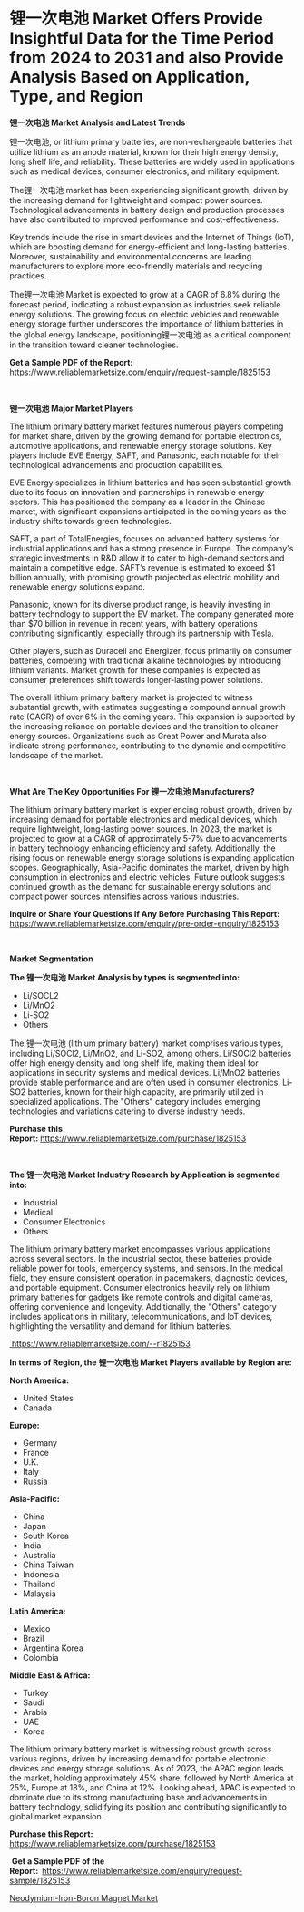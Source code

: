 <p><h1>锂一次电池 Market Offers Provide Insightful Data for the Time Period from 2024 to 2031 and also Provide Analysis Based on Application, Type, and Region</h1></p><p><strong>锂一次电池 Market Analysis and Latest Trends</strong></p>
<p><p>锂一次电池, or lithium primary batteries, are non-rechargeable batteries that utilize lithium as an anode material, known for their high energy density, long shelf life, and reliability. These batteries are widely used in applications such as medical devices, consumer electronics, and military equipment. </p><p>The锂一次电池 market has been experiencing significant growth, driven by the increasing demand for lightweight and compact power sources. Technological advancements in battery design and production processes have also contributed to improved performance and cost-effectiveness. </p><p>Key trends include the rise in smart devices and the Internet of Things (IoT), which are boosting demand for energy-efficient and long-lasting batteries. Moreover, sustainability and environmental concerns are leading manufacturers to explore more eco-friendly materials and recycling practices. </p><p>The锂一次电池 Market is expected to grow at a CAGR of 6.8% during the forecast period, indicating a robust expansion as industries seek reliable energy solutions. The growing focus on electric vehicles and renewable energy storage further underscores the importance of lithium batteries in the global energy landscape, positioning锂一次电池 as a critical component in the transition toward cleaner technologies.</p></p>
<p><strong>Get a Sample PDF of the Report:&nbsp;</strong> <a href="https://www.reliablemarketsize.com/enquiry/request-sample/1825153?utm_campaign=1872&utm_medium=2&utm_source=Github&utm_content=ia&utm_term=30122024&utm_id=6zsc5lia5qyh55s15rgg">https://www.reliablemarketsize.com/enquiry/request-sample/1825153</a></p>
<p>&nbsp;</p>
<p><strong>锂一次电池 Major Market Players</strong></p>
<p><p>The lithium primary battery market features numerous players competing for market share, driven by the growing demand for portable electronics, automotive applications, and renewable energy storage solutions. Key players include EVE Energy, SAFT, and Panasonic, each notable for their technological advancements and production capabilities.</p><p>EVE Energy specializes in lithium batteries and has seen substantial growth due to its focus on innovation and partnerships in renewable energy sectors. This has positioned the company as a leader in the Chinese market, with significant expansions anticipated in the coming years as the industry shifts towards green technologies.</p><p>SAFT, a part of TotalEnergies, focuses on advanced battery systems for industrial applications and has a strong presence in Europe. The company's strategic investments in R&D allow it to cater to high-demand sectors and maintain a competitive edge. SAFT’s revenue is estimated to exceed $1 billion annually, with promising growth projected as electric mobility and renewable energy solutions expand.</p><p>Panasonic, known for its diverse product range, is heavily investing in battery technology to support the EV market. The company generated more than $70 billion in revenue in recent years, with battery operations contributing significantly, especially through its partnership with Tesla.</p><p>Other players, such as Duracell and Energizer, focus primarily on consumer batteries, competing with traditional alkaline technologies by introducing lithium variants. Market growth for these companies is expected as consumer preferences shift towards longer-lasting power solutions.</p><p>The overall lithium primary battery market is projected to witness substantial growth, with estimates suggesting a compound annual growth rate (CAGR) of over 6% in the coming years. This expansion is supported by the increasing reliance on portable devices and the transition to cleaner energy sources. Organizations such as Great Power and Murata also indicate strong performance, contributing to the dynamic and competitive landscape of the market.</p></p>
<p>&nbsp;</p>
<p><strong>What Are The Key Opportunities For 锂一次电池 Manufacturers?</strong></p>
<p><p>The lithium primary battery market is experiencing robust growth, driven by increasing demand for portable electronics and medical devices, which require lightweight, long-lasting power sources. In 2023, the market is projected to grow at a CAGR of approximately 5-7% due to advancements in battery technology enhancing efficiency and safety. Additionally, the rising focus on renewable energy storage solutions is expanding application scopes. Geographically, Asia-Pacific dominates the market, driven by high consumption in electronics and electric vehicles. Future outlook suggests continued growth as the demand for sustainable energy solutions and compact power sources intensifies across various industries.</p></p>
<p><strong>Inquire or Share Your Questions If Any Before Purchasing This Report:</strong> <a href="https://www.reliablemarketsize.com/enquiry/pre-order-enquiry/1825153?utm_campaign=1872&utm_medium=2&utm_source=Github&utm_content=ia&utm_term=30122024&utm_id=6zsc5lia5qyh55s15rgg">https://www.reliablemarketsize.com/enquiry/pre-order-enquiry/1825153</a></p>
<p>&nbsp;</p>
<p><strong>Market Segmentation</strong></p>
<p><strong>The 锂一次电池 Market Analysis by types is segmented into:</strong></p>
<p><ul><li>Li/SOCL2</li><li>Li/MnO2</li><li>Li-SO2</li><li>Others</li></ul></p>
<p><p>The 锂一次电池 (lithium primary battery) market comprises various types, including Li/SOCl2, Li/MnO2, and Li-SO2, among others. Li/SOCl2 batteries offer high energy density and long shelf life, making them ideal for applications in security systems and medical devices. Li/MnO2 batteries provide stable performance and are often used in consumer electronics. Li-SO2 batteries, known for their high capacity, are primarily utilized in specialized applications. The "Others" category includes emerging technologies and variations catering to diverse industry needs.</p></p>
<p><strong>Purchase this Report:&nbsp;</strong><a href="https://www.reliablemarketsize.com/purchase/1825153?utm_campaign=1872&utm_medium=2&utm_source=Github&utm_content=ia&utm_term=30122024&utm_id=6zsc5lia5qyh55s15rgg">https://www.reliablemarketsize.com/purchase/1825153</a></p>
<p>&nbsp;</p>
<p><strong>The 锂一次电池 Market Industry Research by Application is segmented into:</strong></p>
<p><ul><li>Industrial</li><li>Medical</li><li>Consumer Electronics</li><li>Others</li></ul></p>
<p><p>The lithium primary battery market encompasses various applications across several sectors. In the industrial sector, these batteries provide reliable power for tools, emergency systems, and sensors. In the medical field, they ensure consistent operation in pacemakers, diagnostic devices, and portable equipment. Consumer electronics heavily rely on lithium primary batteries for gadgets like remote controls and digital cameras, offering convenience and longevity. Additionally, the "Others" category includes applications in military, telecommunications, and IoT devices, highlighting the versatility and demand for lithium batteries.</p></p>
<p><a href="https://www.reliablemarketsize.com/--r1825153?utm_campaign=1872&utm_medium=2&utm_source=Github&utm_content=ia&utm_term=30122024&utm_id=6zsc5lia5qyh55s15rgg">&nbsp;https://www.reliablemarketsize.com/--r1825153</a></p>
<p><strong>In terms of Region, the 锂一次电池 Market Players available by Region are:</strong></p>
<p>
    <p> <strong> North America: </strong>
        <ul>
            <li>United States</li>
            <li>Canada</li>
        </ul>
        </p> 
    <p> <strong> Europe: </strong>
        <ul>
            <li>Germany</li>
            <li>France</li>
            <li>U.K.</li>
            <li>Italy</li>
            <li>Russia</li>
        </ul>
        </p> 
    <p> <strong> Asia-Pacific: </strong>
        <ul>
            <li>China</li>
            <li>Japan</li>
            <li>South Korea</li>
            <li>India</li>
            <li>Australia</li>
            <li>China Taiwan</li>
            <li>Indonesia</li>
            <li>Thailand</li>
            <li>Malaysia</li>
        </ul>
        </p> 
    <p> <strong> Latin America: </strong>
        <ul>
            <li>Mexico</li>
            <li>Brazil</li>
            <li>Argentina Korea</li>
            <li>Colombia</li>
        </ul>
        </p> 
    <p> <strong> Middle East & Africa: </strong>
        <ul>
            <li>Turkey</li>
            <li>Saudi</li>
            <li>Arabia</li>
            <li>UAE</li>
            <li>Korea</li>
        </ul>
    </p>
    </p>
<p><p>The lithium primary battery market is witnessing robust growth across various regions, driven by increasing demand for portable electronic devices and energy storage solutions. As of 2023, the APAC region leads the market, holding approximately 45% share, followed by North America at 25%, Europe at 18%, and China at 12%. Looking ahead, APAC is expected to dominate due to its strong manufacturing base and advancements in battery technology, solidifying its position and contributing significantly to global market expansion.</p></p>
<p><strong>Purchase this Report: </strong><a href="https://www.reliablemarketsize.com/purchase/1825153?utm_campaign=1872&utm_medium=2&utm_source=Github&utm_content=ia&utm_term=30122024&utm_id=6zsc5lia5qyh55s15rgg">https://www.reliablemarketsize.com/purchase/1825153</a></p>
<p>&nbsp;<strong>Get a Sample PDF of the Report:&nbsp;&nbsp;</strong><a href="https://www.reliablemarketsize.com/enquiry/request-sample/1825153?utm_campaign=1872&utm_medium=2&utm_source=Github&utm_content=ia&utm_term=30122024&utm_id=6zsc5lia5qyh55s15rgg">https://www.reliablemarketsize.com/enquiry/request-sample/1825153</a></p>
<p><strong></strong></p>
<p><p><a href="https://github.com/BryceTownsendr/Market-Research-Report-List-7/blob/main/neodymium-iron-boron-magnet-market.md?utm_campaign=1872&utm_medium=2&utm_source=Github&utm_content=ia&utm_term=30122024&utm_id=6zsc5lia5qyh55s15rgg">Neodymium-Iron-Boron Magnet Market</a></p></p>